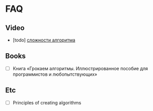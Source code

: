# FAQ

## Video

- [todo] [сложности алгоритма](https://www.youtube.com/watch?v=Fu4BzQNN0Qs)

## Books

- [ ] Книга «Грокаем алгоритмы. Иллюстрированное пособие для программистов и любопытствующих»

## Etc

- [ ] Principles of creating algorithms
